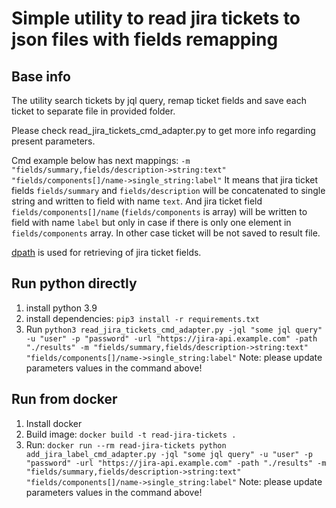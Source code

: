 # Simple utility to read jira tickets to json files with fields remapping

## Base info
The utility search tickets by jql query, remap ticket fields and save each ticket to separate file in provided folder.

Please check read_jira_tickets_cmd_adapter.py to get more info regarding present parameters.

Cmd example below has next mappings: `-m "fields/summary,fields/description->string:text" "fields/components[]/name->single_string:label"`
It means that jira ticket fields `fields/summary` and `fields/description` will be concatenated to single string and written to field with name `text`.
And jira ticket field `fields/components[]/name` (`fields/components` is array) will be written to field with name `label` but only in case if there is only one element in `fields/components` array. In other case ticket will be not saved to result file.

[dpath](https://pypi.org/project/dpath/) is used for retrieving of jira ticket fields.


## Run python directly
1) install python 3.9
2) install dependencies: `pip3 install -r requirements.txt`
3) Run `python3 read_jira_tickets_cmd_adapter.py -jql "some jql query" -u "user" -p "password" -url "https://jira-api.example.com" -path "./results" -m "fields/summary,fields/description->string:text" "fields/components[]/name->single_string:label"`
Note: please update parameters values in the command above!

## Run from docker
1) Install docker
2) Build image: `docker build -t read-jira-tickets .`
3) Run: `docker run --rm read-jira-tickets python add_jira_label_cmd_adapter.py -jql "some jql query" -u "user" -p "password" -url "https://jira-api.example.com" -path "./results" -m "fields/summary,fields/description->string:text" "fields/components[]/name->single_string:label"`
Note: please update parameters values in the command above!
